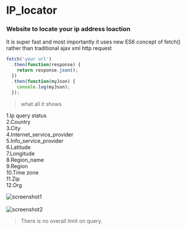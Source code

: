 # IP_locator
### Website to locate your ip address loaction

It is super fast and most importantly it uses new ES6 concept of fetch() rather than traditional ajax xml http request 

```javascript
fetch('your url')
  .then(function(response) {
    return response.json();
  })
  .then(function(myJson) {
    console.log(myJson);
  }); 
  ```
>what all it shows

1.Ip query status <br>
2.Country <br>
3.City <br>
4.Internet_service_provider <br>
5.Info_service_provider <br>
6.Latitude <br>
7.Longitude <br>
8.Region_name <br>
9.Region <br>
10.Time zone <br>
11.Zip <br>
12.Org <br>

![screenshot1](https://github.com/alikthehacker/IP_locator/blob/master/images/screenshot1.jpg)<br>
<br>
![screenshot2](https://github.com/alikthehacker/IP_locator/blob/master/images/screenshot2.jpg)

>There is no overall limit on query.
